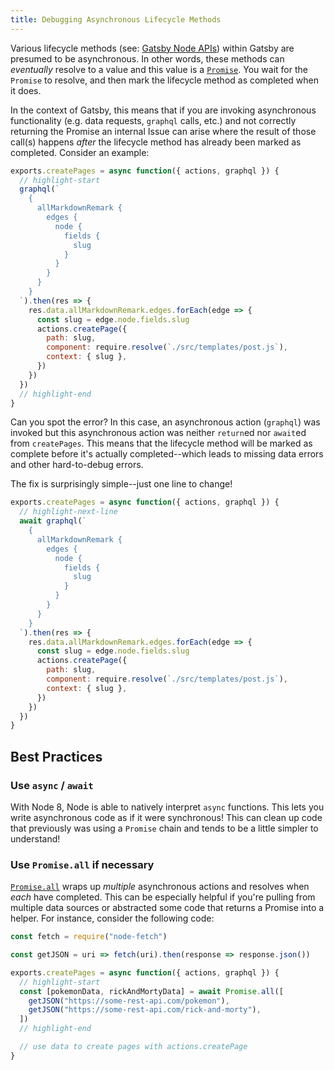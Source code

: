 ```yaml
---
title: Debugging Asynchronous Lifecycle Methods
---
```


Various lifecycle methods (see: [Gatsby Node APIs](/docs/node-apis/)) within Gatsby are presumed to be asynchronous. In other words, these methods can _eventually_ resolve to a value and this value is a [`Promise`](https://developer.mozilla.org/en-US/docs/Web/JavaScript/Reference/Global_Objects/Promise). You wait for the `Promise` to resolve, and then mark the lifecycle method as completed when it does.

In the context of Gatsby, this means that if you are invoking asynchronous functionality (e.g. data requests, `graphql` calls, etc.) and not correctly returning the Promise an internal Issue can arise where the result of those call(s) happens _after_ the lifecycle method has already been marked as completed. Consider an example:

```js:title=gatsby-node.js
exports.createPages = async function({ actions, graphql }) {
  // highlight-start
  graphql(`
    {
      allMarkdownRemark {
        edges {
          node {
            fields {
              slug
            }
          }
        }
      }
    }
  `).then(res => {
    res.data.allMarkdownRemark.edges.forEach(edge => {
      const slug = edge.node.fields.slug
      actions.createPage({
        path: slug,
        component: require.resolve(`./src/templates/post.js`),
        context: { slug },
      })
    })
  })
  // highlight-end
}
```

Can you spot the error? In this case, an asynchronous action (`graphql`) was invoked but this asynchronous action was neither `return`ed nor `await`ed from `createPages`. This means that the lifecycle method will be marked as complete before it's actually completed--which leads to missing data errors and other hard-to-debug errors.

The fix is surprisingly simple--just one line to change!

```js:title=gatsby-node.js
exports.createPages = async function({ actions, graphql }) {
  // highlight-next-line
  await graphql(`
    {
      allMarkdownRemark {
        edges {
          node {
            fields {
              slug
            }
          }
        }
      }
    }
  `).then(res => {
    res.data.allMarkdownRemark.edges.forEach(edge => {
      const slug = edge.node.fields.slug
      actions.createPage({
        path: slug,
        component: require.resolve(`./src/templates/post.js`),
        context: { slug },
      })
    })
  })
}
```

## Best Practices

### Use `async` / `await`

With Node 8, Node is able to natively interpret `async` functions. This lets you write asynchronous code as if it were synchronous! This can clean up code that previously was using a `Promise` chain and tends to be a little simpler to understand!

### Use `Promise.all` if necessary

[`Promise.all`](https://developer.mozilla.org/en-US/docs/Web/JavaScript/Reference/Global_Objects/Promise/all) wraps up _multiple_ asynchronous actions and resolves when _each_ have completed. This can be especially helpful if you're pulling from multiple data sources or abstracted some code that returns a Promise into a helper. For instance, consider the following code:

```js:title=gatsby-node.js
const fetch = require("node-fetch")

const getJSON = uri => fetch(uri).then(response => response.json())

exports.createPages = async function({ actions, graphql }) {
  // highlight-start
  const [pokemonData, rickAndMortyData] = await Promise.all([
    getJSON("https://some-rest-api.com/pokemon"),
    getJSON("https://some-rest-api.com/rick-and-morty"),
  ])
  // highlight-end

  // use data to create pages with actions.createPage
}
```
